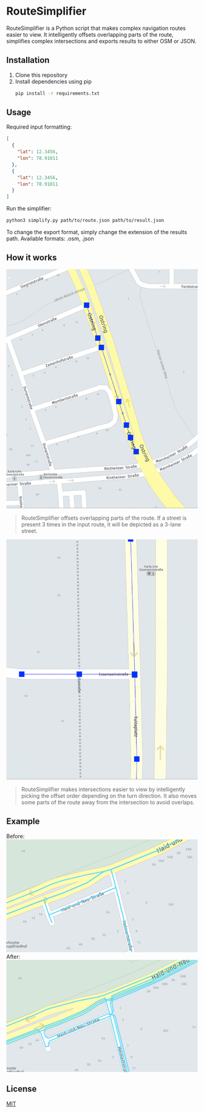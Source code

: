 # RouteSimplifier

RouteSimplifier is a Python script that makes complex navigation routes easier to view. It intelligently offsets 
overlapping parts of the route, simplifies complex intersections and exports results to either OSM or JSON.

## Installation

1. Clone this repository
2. Install dependencies using pip
    ```bash
    pip install -r requirements.txt
    ```
## Usage
Required input formatting:
```json
[
  {
    "lat": 12.3456,
    "lon": 78.91011
  },
  {
    "lat": 12.3456,
    "lon": 78.91011
  }
]
```

Run the simplifier:

 ```bash
python3 simplify.py path/to/route.json path/to/result.json
```
To change the export format, simply change the extension of the results path. Available formats: .osm, .json

## How it works
![](images/3lanes.gif)
> RouteSimplifier offsets overlapping parts of the route. If a street is present 3 times in the input route, it will be
>depicted as a 3-lane street.

![](images/intersection.gif)
> RouteSimplifier makes intersections easier to view by intelligently picking the offset order depending 
>on the turn direction. It also moves some parts of the route away from the intersection to avoid overlaps.

## Example
Before:
![](images/before.png)
After:
![](images/after.png)


## License
[MIT](https://choosealicense.com/licenses/mit/)

